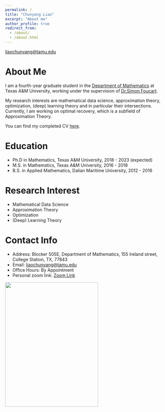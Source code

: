 ```yaml
---
permalink: /
title: "Chunyang Liao"
excerpt: "About me"
author_profile: true
redirect_from: 
  - /about/
  - /about.html
---
```


liaochunyang@tamu.edu

About Me
=====
I am a fourth-year graduate student in the <a href="https://www.math.tamu.edu" target="_blank">Department of Mathematics</a> at Texas A&M University, working under the supervision of <a href="https://www.math.tamu.edu/~foucart/" target="_blank">Dr.Simon Foucart</a>. 

My research interests are mathematical data science, approximation theory, optimization, (deep) learning theory and in particular their intersections. Currently, I am working on optimal recovery, which is a subfield of Approximation Theory.

You can find my completed CV <a href="https://github.com/liaochunyang/liaochunyang.github.io/blob/gh-pages/cv.pdf" target="_blank">here</a>. 

Education
=====
* Ph.D in Mathematics, Texas A&M University, 2018 - 2023 (expected)
* M.S. in Mathematics, Texas A&M University, 2016 - 2018
* B.S. in Applied Mathematics, Dalian Maritime University, 2012 - 2016

Research Interest
=====
* Mathematical Data Science
* Approximation Theory
* Optimization
* (Deep) Learning Theory

Contact Info
=====
* Address: Blocker 505E, Department of Mathematics, 155 Ireland street, College Station, TX, 77843
* Email: liaochunyang@tamu.edu
* Office Hours:  By Appointment
* Personal zoom link: [Zoom Link](https://tamu.zoom.us/j/5522902045?pwd=Mi8vdEE0WGt0SGRLZ1dZZC9kU3dnQT09)

<a href="https://clustrmaps.com/site/1bl7w"  title="Visit tracker"><img src="//www.clustrmaps.com/map_v2.png?d=LF-_ZjqyLdfXkTmKU8n0n42IzSBzQ9NI3NDoxftxntM&cl=ffffff" width="300" height="400" /></a>

